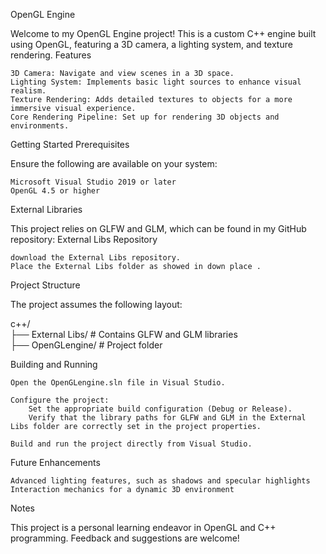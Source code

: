 OpenGL Engine

Welcome to my OpenGL Engine project! This is a custom C++ engine built using OpenGL, featuring a 3D camera, a lighting system, and texture rendering.
Features

    3D Camera: Navigate and view scenes in a 3D space.
    Lighting System: Implements basic light sources to enhance visual realism.
    Texture Rendering: Adds detailed textures to objects for a more immersive visual experience.
    Core Rendering Pipeline: Set up for rendering 3D objects and environments.

Getting Started
Prerequisites

Ensure the following are available on your system:

    Microsoft Visual Studio 2019 or later
    OpenGL 4.5 or higher

External Libraries

This project relies on GLFW and GLM, which can be found in my GitHub repository:
External Libs Repository

    download the External Libs repository.
    Place the External Libs folder as showed in down place .

Project Structure

The project assumes the following layout:

c++/  
├── External Libs/       # Contains GLFW and GLM libraries  
├── OpenGLengine/        # Project folder  

Building and Running

    Open the OpenGLengine.sln file in Visual Studio.

    Configure the project:
        Set the appropriate build configuration (Debug or Release).
        Verify that the library paths for GLFW and GLM in the External Libs folder are correctly set in the project properties.

    Build and run the project directly from Visual Studio.

Future Enhancements

    Advanced lighting features, such as shadows and specular highlights
    Interaction mechanics for a dynamic 3D environment

Notes

This project is a personal learning endeavor in OpenGL and C++ programming. Feedback and suggestions are welcome!
